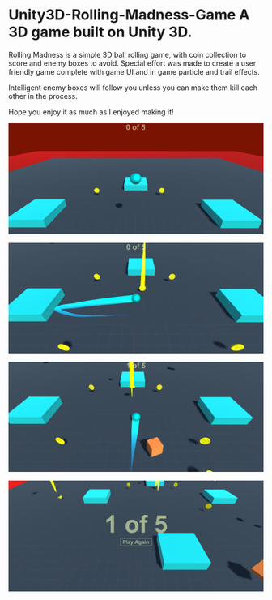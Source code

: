 # Unity3D-Rolling-Madness-Game  A 3D game built on Unity 3D. 

Rolling Madness is a simple 3D ball rolling game, with coin collection to score and enemy boxes to avoid. Special effort was made to create a user friendly game complete with game UI and in game particle and trail effects. 

Intelligent enemy boxes will follow you unless you can make them kill each other in the process. 

Hope you enjoy it as much as I enjoyed making it!

![alt text](https://github.com/Zeppelin1501/Unity3D-Rolling-Madness-Game/blob/main/Images/Screenshot%20(4).png)


![alt text](https://github.com/Zeppelin1501/Unity3D-Rolling-Madness-Game/blob/main/Images/Screenshot%20(5).png)


![alt text](https://github.com/Zeppelin1501/Unity3D-Rolling-Madness-Game/blob/main/Images/Screenshot%20(7).png)


![alt text](https://github.com/Zeppelin1501/Unity3D-Rolling-Madness-Game/blob/main/Images/Screenshot%20(6).png)


